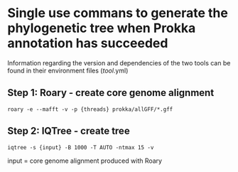 # Single use commans to generate the phylogenetic tree when Prokka annotation has succeeded

Information regarding the version and dependencies of the two tools can be found in their environment files (*tool*.yml)

## Step 1: Roary - create core genome alignment

```
roary -e --mafft -v -p {threads} prokka/allGFF/*.gff
```
## Step 2: IQTree - create tree

```
iqtree -s {input} -B 1000 -T AUTO -ntmax 15 -v
```
input = core genome alignment produced with Roary
